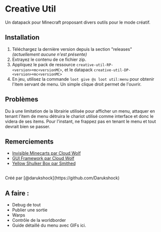 # Creative Util
Un datapack pour Minecraft proposant divers outils pour le mode créatif.

## Installation

1) Téléchargez la dernière version depuis la section "releases" *(actuellement aucune n'est présente)*
2) Extrayez le contenu de ce fichier zip.
3) Appliquez le pack de ressource `creative-util-RP-<version>+mc<versionMC>`, et le datapack `creative-util-DP-<version>+mc<versionMC>` 
4) En jeu, utilisez la commande `loot give @s loot util:menu` pour obtenir l'item servant de menu. Un simple clique droit permet de l'ouvrir.
## Problèmes
Du à une limitation de la librairie utilisée pour afficher un menu, attaquer en tenant l'item de menu détruira le chariot utilisé comme interface et  donc le videra de ses items. Pour l'instant, ne frappez pas en tenant le menu et tout devrait bien se passer.
## Remerciements

 - [Invisible Minecarts par Cloud Wolf](https://www.youtube.com/watch?v=gZYxhHAN-Ic)
 - [GUI Framework par Cloud Wolf](https://www.youtube.com/watch?v=Sxnaah2SPzw)
 - [Yellow Shulker Box par Smithed](https://wiki.smithed.dev/guides/yellow-shulker-box/)
 <br>
Créé par [@darukshock](https://github.com/Darukshock)

## A faire :
 - Debug de tout
 - Publier une sortie
 - Warps
 - Contrôle de la worldborder
 - Guide détaillé du menu avec GIFs ici.